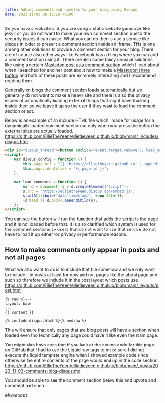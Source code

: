 ```yaml
---
title: Adding comments and upvotes to your blog using Disqus
date: 2023-11-03 06:15:28 +0100
---
```

So you have a website and you are using a static website generator like jekyll or you do not want to make your own comment section due to the security issues it can cause. What you can do then is use a service like disqus in order to present a comment section inside an iframe. This is one among other solutions to provide a comment section for your blog. There are of course also other ways like Facebook has a thing where you can add a comment section using it. There are also some fancy unusual solutions like using a certain [Mastodon post as a comment section](https://www.kylereddoch.me/2023/02/13/adding-mastodon-comments-jekyll-blog.html) which I read about when I searched for another post about how to make a [Mastodon share button](https://www.kylereddoch.me/2023/02/20/creating-mastodon-share-button.html) and both of these posts are extremely interesting and I recommend reading them.

Generally on blogs the comment section loads automatically but we generally do not want to make a heavy site and there is also the privacy issues of automatically loading external things that might have tracking inside them so we leave it up so the user if they want to load the comment section or not.

Below is an example of an include HTML file which I made for usage for a dynamically loaded comment section so only when you press the button the external sites are actually loaded.  
<https://github.com/EllieTheYeen/ellietheyeen.github.io/blob/main/_includes/disqus.html>
```html
<div id="disqus_thread"><button onclick="event.target.remove(); load_comments(); delete load_comments">Comments and Upvotes (DISQUS)</button></div>
<script>
    var disqus_config = function () {
        this.page.url = "{{ 'https://ellietheyeen.github.io' | append: page.url }}";
        this.page.identifier = "{{ page.id }}";
    };

    var load_comments = function () {
        var d = document, s = d.createElement('script');
        s.src = 'https://ellietheyeen.disqus.com/embed.js';
        s.setAttribute('data-timestamp', +new Date());
        (d.head || d.body).appendChild(s);
    };
</script>
```
You can see the button will run the function that adds the script to the page and it is not loaded before that. It is also clarified which system is used for the comment sections so users that do not want to use that service do not have to load it up either for privacy or performance reasons.

## How to make comments only appear in posts and not all pages
What we also want to do is to include that file somehow and we only want to include it in posts at least for now and not pages like the about page and such so therefore we include it in the post layout which posts use.  
<https://github.com/EllieTheYeen/ellietheyeen.github.io/blob/main/_layouts/post.html>
```liquid
{% raw %}---
layout: base
---
{{ content }}

{% include disqus.html %}{% endraw %}
```
This will ensure that only pages that are blog posts will have a section when loaded even tho technically any page could have it like even the main page.

You might also have seen that if you look at the source code for this page on GitHub that I had to use the Liquid raw tags to make sure I did not execute the liquid template engine when I showed example code since otherwise the entire contents of the page would end up in the code section.
<https://github.com/EllieTheYeen/ellietheyeen.github.io/blob/main/_posts/2023-11-03-comments-blog-disqus.md>

You should be able to see the comment section below this and upvote and comment and such.

*Mweeoops*
